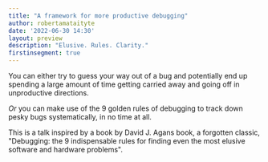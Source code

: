 ```yaml
---
title: "A framework for more productive debugging"
author: robertamataityte
date: '2022-06-30 14:30'
layout: preview
description: "Elusive. Rules. Clarity."
firstinsegment: true
---
```


You can either try to guess your way out of a bug and potentially end up spending a large amount of time getting carried away and going off in unproductive directions.

_Or_ you can make use of the 9 golden rules of debugging to track down pesky bugs systematically, in no time at all.

This is a talk inspired by a book by David J. Agans book, a forgotten classic, "Debugging: the 9 indispensable rules for finding even the most elusive software and hardware problems".